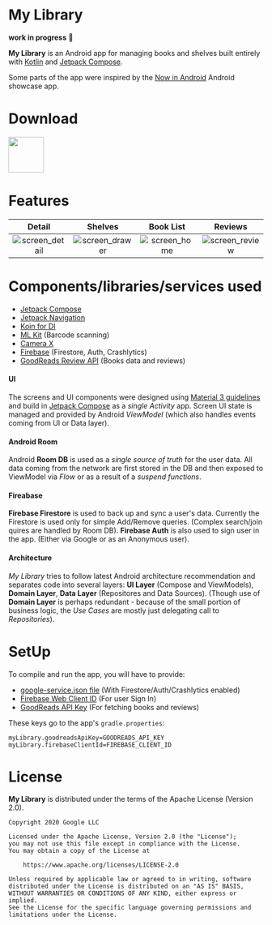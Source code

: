 
My Library
==================
**work in progress** 🚧

**My Library** is an Android app for managing books and shelves built entirely with [Kotlin](https://kotlinlang.org/) and [Jetpack Compose](https://developer.android.com/jetpack/compose).

Some parts of the app were inspired by the [Now in Android](https://developer.android.com/series/now-in-android)
Android showcase app.

# Download
<a href="https://play.google.com/store/apps/details?id=dev.zezula.books"><img src="https://play.google.com/intl/en_us/badges/static/images/badges/en_badge_web_generic.png" height="70"></a>

# Features

Detail     | Shelves   | Book List | Reviews
:--------:| :-----: |:-----:|:----:
![screen_detail](https://user-images.githubusercontent.com/1711411/212752299-0c021750-a5d1-46ae-b7d6-8504bd0f8d0b.png)  |  ![screen_drawer](https://user-images.githubusercontent.com/1711411/212752466-3d7a1540-d854-49f1-b2fe-30e6147ef781.png) | ![screen_home](https://user-images.githubusercontent.com/1711411/212752481-7bd4edf5-04a3-49b7-918e-f76fe67223d4.png) | ![screen_review](https://user-images.githubusercontent.com/1711411/212753098-494854e4-a426-4c9e-a0ef-9c26665038e7.png)

# Components/libraries/services used

* [Jetpack Compose](https://developer.android.com/jetpack/compose)
* [Jetpack Navigation](https://developer.android.com/jetpack/compose/navigation)
* [Koin for DI](https://insert-koin.io/)
* [ML Kit](https://developers.google.com/ml-kit/vision/barcode-scanning) (Barcode scanning)
* [Camera X](https://developer.android.com/training/camerax)
* [Firebase](https://firebase.google.com/) (Firestore, Auth, Crashlytics)
* [GoodReads Review API](https://www.goodreads.com/api) (Books data and reviews)

#### UI
The screens and UI components were designed using [Material 3 guidelines](https://m3.material.io/) and build in [Jetpack Compose](https://developer.android.com/jetpack/compose) as a _single Activity_ app. Screen UI state is managed and provided by Android _ViewModel_ (which also handles events coming from UI or Data layer).

#### Android Room
Android **Room DB** is used as a _single source of truth_ for the user data. All data coming from the network are first stored in the DB and then exposed to ViewModel via _Flow_ or as a result of a _suspend functions_.

#### Fireabase
**Firebase Firestore** is used to back up and sync a user's data. Currently the Firestore is used only for simple Add/Remove queries. (Complex search/join quires are handled by Room DB).
**Firebase Auth** is also used to sign user in the app. (Either via Google or as an Anonymous user).

#### Architecture
*My Library* tries to follow latest Android architecture recommendation and separates code into several layers: **UI Layer** (Compose and ViewModels), **Domain Layer**, **Data Layer** (Repositores and Data Sources). (Though use of **Domain Layer** is perhaps redundant - because of the small portion of business logic, the _Use Cases_ are mostly just delegating call to _Repositories_).

# SetUp
To compile and run the app, you will have to provide:
* [google-service.json file](https://firebase.google.com/docs/android/setup) (With Firestore/Auth/Crashlytics enabled)
* [Firebase Web Client ID](https://firebase.google.com/docs/auth/android/google-signin) (For user Sign In)
* [GoodReads API Key](https://www.goodreads.com/api) (For fetching books and reviews)

These keys go to the app's <code>gradle.properties</code>:
~~~~
myLibrary.goodreadsApiKey=GOODREADS_API_KEY
myLibrary.firebaseClientId=FIREBASE_CLIENT_ID
~~~~

# License
**My Library** is distributed under the terms of the Apache License (Version 2.0).

~~~~
Copyright 2020 Google LLC

Licensed under the Apache License, Version 2.0 (the "License");
you may not use this file except in compliance with the License.
You may obtain a copy of the License at

    https://www.apache.org/licenses/LICENSE-2.0

Unless required by applicable law or agreed to in writing, software
distributed under the License is distributed on an "AS IS" BASIS,
WITHOUT WARRANTIES OR CONDITIONS OF ANY KIND, either express or implied.
See the License for the specific language governing permissions and
limitations under the License.
~~~~





